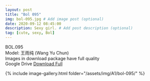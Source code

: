 ```yaml
---
layout: post
title: "Bol 095"
img: bol-095.jpg # Add image post (optional)
date: 2020-09-12 08:45:00
description: Sexy girl. # Add post description (optional)
tag: [cute, sexy, Bol]
---
```

BOL.095  
Model: 王雨纯 (Wang Yu Chun)                                                  
Images in download package have full quality                    
Google Drive [Download Full](http://gestyy.com/eev65s)

{% include image-gallery.html folder="/assets/img/A1/bol-095/" %}
